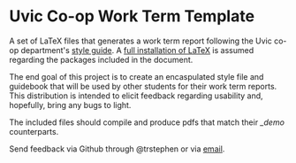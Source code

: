 Uvic Co-op Work Term Template
=============
A set of LaTeX files that generates a work term report following the Uvic co-op department's [style guide](https://www.uvic.ca/coopandcareer/assets/docs/studentsalumni/engineering_work_term_report_guide.pdf). A [full installation of LaTeX](http://latex-project.org/ftp.html) is assumed regarding the packages included in the document.

The end goal of this project is to create an encaspulated style file and guidebook that will be used by other students for their work term reports. This distribution is intended to elicit feedback regarding usability and, hopefully, bring any bugs to light.

The included files should compile and produce pdfs that match their *_demo* counterparts.

Send feedback via Github through @trstephen or via [email](mailto:tstephen@uvic.ca).
